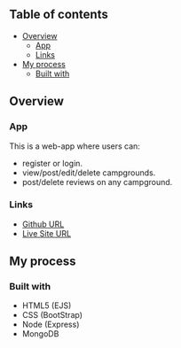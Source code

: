 ## Table of contents

- [Overview](#overview)
  - [App](#app)
  - [Links](#links)
- [My process](#my-process)
  - [Built with](#built-with)


## Overview

### App

 This is a web-app where users can:
  - register or login.
  - view/post/edit/delete campgrounds.
  - post/delete reviews on any campground.


### Links

- [Github URL](https://github.com/Tejas-117/Yelp-Camp)
- [Live Site URL](https://yelp-camp-417.herokuapp.com/)

## My process

### Built with

- HTML5 (EJS)
- CSS (BootStrap)
- Node (Express)
- MongoDB